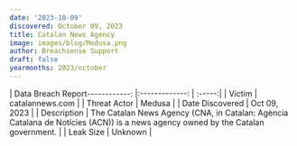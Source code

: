 ```yaml
---
date: '2023-10-09'
discovered: October 09, 2023
title: Catalan News Agency
image: images/blog/Medusa.png
author: Breachsense Support
draft: false
yearmonths: 2023/october
---
```


| Data Breach Report------------:     |:-------------:    | :-----:|
| Victim      | catalannews.com      | 
| Threat Actor      | Medusa      | 
| Date Discovered      | Oct 09, 2023      | 
| Description      | The Catalan News Agency (CNA, in Catalan: Agència Catalana de Notícies (ACN)) is a news agency owned by the Catalan government.      | 
| Leak Size      | Unknown      | 

